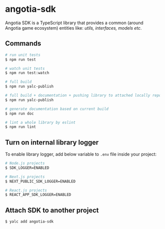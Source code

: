 # angotia-sdk

Angotia SDK is a TypeScript library that provides a common (around Angotia game ecosystem) entities like: _utils, interfaces, models etc_.

## Commands

```bash
# run unit tests
$ npm run test

# watch unit tests
$ npm run test:watch

# full build
$ npm run yalc-publish

# full build + documentation + pushing library to attached locally repos
$ npm run yalc-publish

# generate documentation based on current build
$ npm run doc

# lint a whole library by eslint
$ npm run lint

```

## Turn on internal library logger

To enable library logger, add below variable to `.env` file inside your project:

```bash
# Node.js projects
$ SDK_LOGGER=ENABLED

# Next.js projects
$ NEXT_PUBLIC_SDK_LOGGER=ENABLED

# React.js projects
$ REACT_APP_SDK_LOGGER=ENABLED
```

## Attach SDK to another project

```bash
$ yalc add angotia-sdk
```

